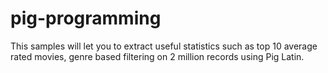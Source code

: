 # pig-programming
This samples will let you to extract useful statistics such as top 10 average rated movies, genre based filtering on 2 million records using Pig Latin.
